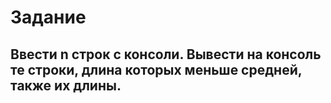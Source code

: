 # Задание
## Ввести n строк с консоли. Вывести на консоль те строки, длина которых меньше средней, также их длины.
